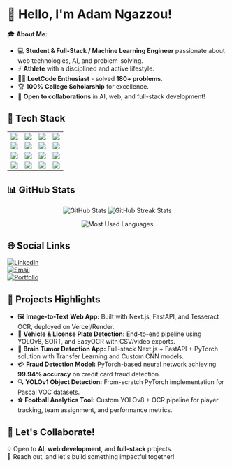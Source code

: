 # 👋 Hello, I'm Adam Ngazzou!  

🎓 **About Me:**  
- 💻 **Student & Full-Stack / Machine Learning Engineer** passionate about web technologies, AI, and problem-solving.  
- ⚡ **Athlete** with a disciplined and active lifestyle.  
- 🧑‍💻 **LeetCode Enthusiast** - solved **180+ problems**.  
- 🏆 **100% College Scholarship** for excellence.  
- 🚀 **Open to collaborations** in AI, web, and full-stack development!  

## 🔧 Tech Stack  

<table>
  <tr>
    <td align="center"><img src="https://img.shields.io/badge/React-20232A?style=for-the-badge&logo=react&logoColor=61DAFB"></td>
    <td align="center"><img src="https://img.shields.io/badge/Next.js-000000?style=for-the-badge&logo=nextdotjs&logoColor=white"></td>
    <td align="center"><img src="https://img.shields.io/badge/Node.js-43853D?style=for-the-badge&logo=node.js&logoColor=white"></td>
    <td align="center"><img src="https://img.shields.io/badge/Express.js-000000?style=for-the-badge&logo=express&logoColor=white"></td>
  </tr>
  <tr>
    <td align="center"><img src="https://img.shields.io/badge/FastAPI-009688?style=for-the-badge&logo=fastapi&logoColor=white"></td>
    <td align="center"><img src="https://img.shields.io/badge/PyTorch-EE4C2C?style=for-the-badge&logo=pytorch&logoColor=white"></td>
    <td align="center"><img src="https://img.shields.io/badge/YOLOv8-000000?style=for-the-badge&logoColor=white"></td>
    <td align="center"><img src="https://img.shields.io/badge/EasyOCR-FF6F61?style=for-the-badge&logoColor=white"></td>
  </tr>
  <tr>
    <td align="center"><img src="https://img.shields.io/badge/MongoDB-4EA94B?style=for-the-badge&logo=mongodb&logoColor=white"></td>
    <td align="center"><img src="https://img.shields.io/badge/PostgreSQL-316192?style=for-the-badge&logo=postgresql&logoColor=white"></td>
    <td align="center"><img src="https://img.shields.io/badge/Redis-DC382D?style=for-the-badge&logo=redis&logoColor=white"></td>
    <td align="center"><img src="https://img.shields.io/badge/Firebase-FFCA28?style=for-the-badge&logo=firebase&logoColor=black"></td>
  </tr>
  <tr>
    <td align="center"><img src="https://img.shields.io/badge/Tailwind_CSS-38B2AC?style=for-the-badge&logo=tailwind-css&logoColor=white"></td>
    <td align="center"><img src="https://img.shields.io/badge/Charts.js-FF6384?style=for-the-badge&logo=chart.js&logoColor=white"></td>
    <td align="center"><img src="https://img.shields.io/badge/Git-F05032?style=for-the-badge&logo=git&logoColor=white"></td>
    <td align="center"><img src="https://img.shields.io/badge/Docker-2496ED?style=for-the-badge&logo=docker&logoColor=white"></td>
  </tr>
</table>

## 📊 GitHub Stats  

<p align="center">
  <img src="https://github-readme-stats.vercel.app/api?username=AdamNgazzou&show_icons=true&theme=radical" alt="GitHub Stats" />
  <img src="https://github-readme-streak-stats.herokuapp.com/?user=AdamNgazzou&theme=radical" alt="GitHub Streak Stats" />
</p>

<p align="center">
  <img src="https://github-readme-stats.vercel.app/api/top-langs?username=AdamNgazzou&show_icons=true&locale=en&layout=compact&theme=radical" alt="Most Used Languages" />
</p>

## 🌐 Social Links  
[![LinkedIn](https://img.shields.io/badge/LinkedIn-0A66C2?style=for-the-badge&logo=linkedin&logoColor=white)](https://www.linkedin.com/in/adam-ngazzou/)  
[![Email](https://img.shields.io/badge/Email-D14836?style=for-the-badge&logo=gmail&logoColor=white)](mailto:adem.ngazzou@horizon-university.tn)  
[![Portfolio](https://img.shields.io/badge/Portfolio-000000?style=for-the-badge&logo=vercel&logoColor=white)](https://adam-ngazzou.vercel.app/)

## 🚀 Projects Highlights  
- 🖼 **Image-to-Text Web App:** Built with Next.js, FastAPI, and Tesseract OCR, deployed on Vercel/Render.  
- 🚗 **Vehicle & License Plate Detection:** End-to-end pipeline using YOLOv8, SORT, and EasyOCR with CSV/video exports.  
- 🧠 **Brain Tumor Detection App:** Full-stack Next.js + FastAPI + PyTorch solution with Transfer Learning and Custom CNN models.  
- 💳 **Fraud Detection Model:** PyTorch-based neural network achieving **99.94% accuracy** on credit card fraud detection.  
- 🔍 **YOLOv1 Object Detection:** From-scratch PyTorch implementation for Pascal VOC datasets.  
- ⚽ **Football Analytics Tool:** Custom YOLOv8 + OCR pipeline for player tracking, team assignment, and performance metrics.

## 📢 Let's Collaborate!  
💡 Open to **AI**, **web development**, and **full-stack** projects.  
💬 Reach out, and let's build something impactful together!
